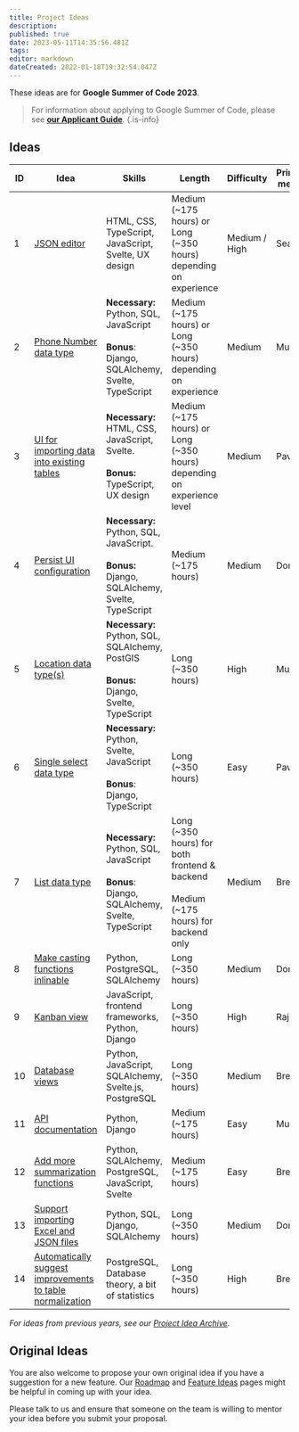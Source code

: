```yaml
---
title: Project Ideas
description: 
published: true
date: 2023-05-11T14:35:56.481Z
tags: 
editor: markdown
dateCreated: 2022-01-18T19:32:54.047Z
---
```


These ideas are for **Google Summer of Code 2023**.

> For information about applying to Google Summer of Code, please see [**our Applicant Guide**](/en/community/mentoring/applicant-guide).
{.is-info}

## Ideas

| ID | Idea | Skills | Length | Difficulty | Primary mentor | Secondary mentor |
|---|---|---|---|---|---|---|
| 1 | [JSON editor](./project-ideas/json-editor.md) | HTML, CSS, TypeScript, JavaScript, Svelte, UX design | Medium (~175 hours) or Long (~350 hours) depending on experience  | Medium / High | Sean | Pavish |
| 2 | [Phone Number data type](./project-ideas/phone-number-data-type) | **Necessary:** Python, SQL, JavaScript <br/><br/> **Bonus**: Django, SQLAlchemy, Svelte, TypeScript | Medium (~175 hours) or Long (~350 hours) depending on experience | Medium  | Mukesh | Rajat |
| 3 | [UI for importing data into existing tables](./project-ideas/ui-import-data-existing-table) | **Necessary:** HTML, CSS, JavaScript, Svelte. <br/><br/> **Bonus:** TypeScript, UX design | Medium (~175 hours) or Long (~350 hours) depending on experience level | Medium | Pavish | Anish |
| 4 | [Persist UI configuration](./project-ideas/persist-ui-configuration) | **Necessary:** Python, SQL, JavaScript. <br/><br/> **Bonus:** Django, SQLAlchemy, Svelte, TypeScript | Medium (~175 hours) | Medium | Dom | Pavish |
| 5 | [Location data type(s)](./project-ideas/location-data-type) | **Necessary:** Python, SQL, SQLAlchemy, PostGIS <br/><br/> **Bonus:** Django, Svelte, TypeScript | Long (~350 hours) | High | Mukesh | Pavish |
| 6 | [Single select data type](./project-ideas/single-select-data-type) | **Necessary:** Python, Svelte, JavaScript <br/><br/> **Bonus**: Django, TypeScript | Long (~350 hours) | Easy | Pavish | Mukesh |
| 7 | [List data type](./project-ideas/list-data-type) | **Necessary:** Python, SQL, JavaScript <br/><br/> **Bonus**: Django, SQLAlchemy, Svelte, TypeScript | Long (~350 hours) for both frontend & backend <br/><br/> Medium (~175 hours) for backend only | Medium | Brent | Pavish |
| 8 | [Make casting functions inlinable](./project-ideas/make-casting-functions-inlinable) | Python, PostgreSQL, SQLAlchemy | Long (~350 hours) | Medium | Dom | Brent |
| 9 | [Kanban view](./project-ideas/kanban-view) | JavaScript, frontend frameworks, Python, Django | Long (~350 hours) | High | Rajat | Brent |
| 10 | [Database views](./project-ideas/db-views) | Python, JavaScript, SQLAlchemy, Svelte.js, PostgreSQL | Long (~350 hours) | Medium | Brent | Rajat |
| 11 | [API documentation](./project-ideas/api-documentation) | Python, Django | Medium (~175 hours) | Easy | Mukesh | Kriti |
| 12 | [Add more summarization functions](./project-ideas/more-summarizations) | Python, SQLAlchemy, PostgreSQL, JavaScript, Svelte | Medium (~175 hours) | Easy | Brent | Sean |
| 13 | [Support importing Excel and JSON files](./project-ideas/import-excel-json-files) | Python, SQL, Django, SQLAlchemy | Long (~350 hours) | Medium | Dom | Anish |
| 14 | [Automatically suggest improvements to table normalization](./project-ideas/auto-suggest-normalization) | PostgreSQL, Database theory, a bit of statistics | Long (~350 hours)  | High | Brent | Dom |

*For ideas from previous years, see our [Project Idea Archive](/en/community/mentoring/project-ideas/archive).*

## Original Ideas

You are also welcome to propose your own original idea if you have a suggestion for a new feature. Our [Roadmap](/en/product/roadmap) and [Feature Ideas](/en/product/feature-ideas) pages might be helpful in coming up with your idea.

Please talk to us and ensure that someone on the team is willing to mentor your idea before you submit your proposal.
